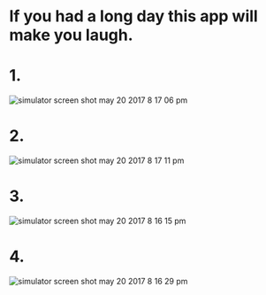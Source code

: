 # If you had a long day this app will make you laugh.
# 1.
![simulator screen shot may 20 2017 8 17 06 pm](https://cloud.githubusercontent.com/assets/7582368/26280278/5208146c-3d9a-11e7-9aa3-141fca2e49ba.png)
# 2.
![simulator screen shot may 20 2017 8 17 11 pm](https://cloud.githubusercontent.com/assets/7582368/26280277/52053242-3d9a-11e7-95e3-f94a68520efa.png)
# 3. 
![simulator screen shot may 20 2017 8 16 15 pm](https://cloud.githubusercontent.com/assets/7582368/26280280/53cb44d6-3d9a-11e7-85b4-86db8b5e7b6c.png)
# 4.
![simulator screen shot may 20 2017 8 16 29 pm](https://cloud.githubusercontent.com/assets/7582368/26280279/53c954e6-3d9a-11e7-95e3-45b723d9f342.png)
